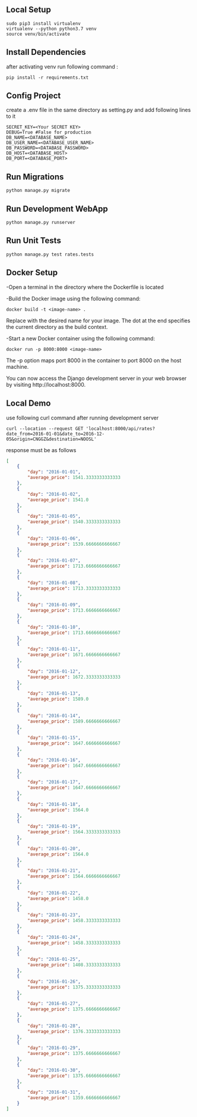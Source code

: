 ## Local Setup

```
sudo pip3 install virtualenv
virtualenv --python python3.7 venv
source venv/bin/activate
```

## Install Dependencies
after activating venv run following command :
```
pip install -r requirements.txt
```
## Config Project 
create a .env file in the same directory as setting.py and add following lines to it 
```
SECRET_KEY=<Your SECRET KEY>
DEBUG=True #False for production
DB_NAME=<DATABASE_NAME>
DB_USER_NAME=<DATABASE_USER_NAME>
DB_PASSWORD=<DATABASE_PASSWORD>
DB_HOST=<DATABASE_HOST>
DB_PORT=<DATABASE_PORT>
```
## Run Migrations
```
python manage.py migrate
```
## Run Development WebApp
```
python manage.py runserver 
```
## Run Unit Tests
```
python manage.py test rates.tests
```

## Docker Setup 
-Open a terminal in the directory where the Dockerfile is located

-Build the Docker image using the following command:

```
docker build -t <image-name> .
```

Replace <image-name> with the desired name
for your image. The dot at the end specifies the current directory as the build context.

-Start a new Docker container using the following command:

```
docker run -p 8000:8000 <image-name>
```
The -p option maps port 8000 in the container to port 8000 on the host machine.

You can now access the Django development server in your web browser by visiting http://localhost:8000.

## Local Demo
use following curl command after running development server
```
curl --location --request GET 'localhost:8000/api/rates?date_from=2016-01-01&date_to=2016-12-05&origin=CNGGZ&destination=NOOSL'
```
response must be as follows
```json 
[
    {
        "day": "2016-01-01",
        "average_price": 1541.3333333333333
    },
    {
        "day": "2016-01-02",
        "average_price": 1541.0
    },
    {
        "day": "2016-01-05",
        "average_price": 1540.3333333333333
    },
    {
        "day": "2016-01-06",
        "average_price": 1539.6666666666667
    },
    {
        "day": "2016-01-07",
        "average_price": 1713.6666666666667
    },
    {
        "day": "2016-01-08",
        "average_price": 1713.3333333333333
    },
    {
        "day": "2016-01-09",
        "average_price": 1713.6666666666667
    },
    {
        "day": "2016-01-10",
        "average_price": 1713.6666666666667
    },
    {
        "day": "2016-01-11",
        "average_price": 1671.6666666666667
    },
    {
        "day": "2016-01-12",
        "average_price": 1672.3333333333333
    },
    {
        "day": "2016-01-13",
        "average_price": 1589.0
    },
    {
        "day": "2016-01-14",
        "average_price": 1589.6666666666667
    },
    {
        "day": "2016-01-15",
        "average_price": 1647.6666666666667
    },
    {
        "day": "2016-01-16",
        "average_price": 1647.6666666666667
    },
    {
        "day": "2016-01-17",
        "average_price": 1647.6666666666667
    },
    {
        "day": "2016-01-18",
        "average_price": 1564.0
    },
    {
        "day": "2016-01-19",
        "average_price": 1564.3333333333333
    },
    {
        "day": "2016-01-20",
        "average_price": 1564.0
    },
    {
        "day": "2016-01-21",
        "average_price": 1564.6666666666667
    },
    {
        "day": "2016-01-22",
        "average_price": 1458.0
    },
    {
        "day": "2016-01-23",
        "average_price": 1458.3333333333333
    },
    {
        "day": "2016-01-24",
        "average_price": 1458.3333333333333
    },
    {
        "day": "2016-01-25",
        "average_price": 1408.3333333333333
    },
    {
        "day": "2016-01-26",
        "average_price": 1375.3333333333333
    },
    {
        "day": "2016-01-27",
        "average_price": 1375.6666666666667
    },
    {
        "day": "2016-01-28",
        "average_price": 1376.3333333333333
    },
    {
        "day": "2016-01-29",
        "average_price": 1375.6666666666667
    },
    {
        "day": "2016-01-30",
        "average_price": 1375.6666666666667
    },
    {
        "day": "2016-01-31",
        "average_price": 1359.6666666666667
    }
]
```